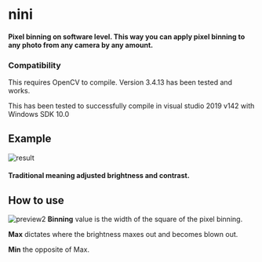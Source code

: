 # nini
#### Pixel binning on software level. This way you can apply pixel binning to any photo from any camera by any amount.

### Compatibility
This requires OpenCV to compile. Version 3.4.13 has been tested and works.

This has been tested to successfully compile in visual studio 2019 v142 with Windows SDK 10.0

## Example
![result](https://user-images.githubusercontent.com/54358989/124307922-cac63080-db68-11eb-8a75-27edc43b8ab8.png)
#### Traditional meaning adjusted brightness and contrast.

## How to use
![preview2](https://user-images.githubusercontent.com/54358989/124308887-352ba080-db6a-11eb-9fdc-43478429eace.png)
**Binning** value is the width of the square of the pixel binning.

**Max** dictates where the brightness maxes out and becomes blown out.

**Min** the opposite of Max.
